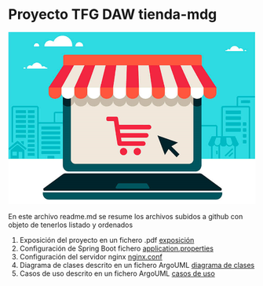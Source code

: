 # Proyecto TFG DAW tienda-mdg
![Tienda Web Online ](Tienda%20Web%20Online.png)

En este archivo readme.md se resume los archivos subidos a github con objeto de tenerlos listado y ordenados

1. Exposición del proyecto en un fichero .pdf [exposición](tienda-mdg-exposicion-v20.pdf)
2. Configuración de Spring Boot fichero [application.properties](aplication.properties.tienda-mdg.txt) 
3. Configuración del servidor nginx [nginx.conf](nginx.conf.tienda-mdg.txt) 
4. Diagrama de clases descrito en un fichero ArgoUML [diagrama de clases](tienda-mdg-diagrama-de-clase.zargo) 
5.  Casos de uso descrito en un fichero ArgoUML [casos de uso](tienda-mdg-diagrama-casos-de-uso-v4.zargo) 



